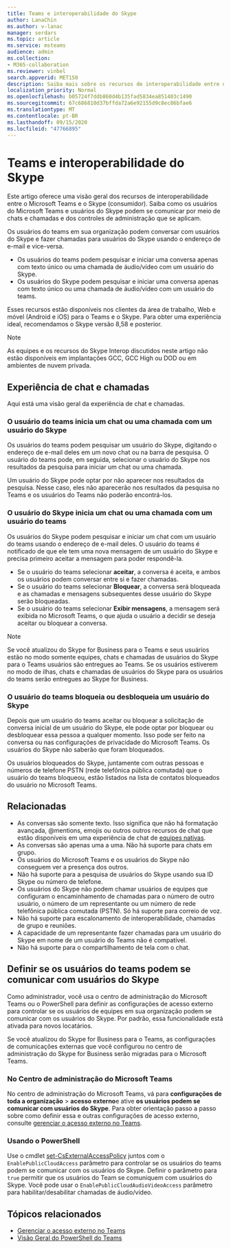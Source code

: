 ```yaml
---
title: Teams e interoperabilidade do Skype
author: LanaChin
ms.author: v-lanac
manager: serdars
ms.topic: article
ms.service: msteams
audience: admin
ms.collection:
- M365-collaboration
ms.reviewer: vinbel
search.appverid: MET150
description: Saiba mais sobre os recursos de interoperabilidade entre usuários do teams na sua organização e usuários do Skype (cliente).
localization_priority: Normal
ms.openlocfilehash: b05724f7ddb860d4b135fad5834ea851403c1490
ms.sourcegitcommit: 67c686810d37bffda72a6e92155d9c8ec86bfae6
ms.translationtype: MT
ms.contentlocale: pt-BR
ms.lasthandoff: 09/15/2020
ms.locfileid: "47766895"
---
```

# <a name="teams-and-skype-interoperability"></a>Teams e interoperabilidade do Skype

Este artigo oferece uma visão geral dos recursos de interoperabilidade entre o Microsoft Teams e o Skype (consumidor). Saiba como os usuários do Microsoft Teams e usuários do Skype podem se comunicar por meio de chats e chamadas e dos controles de administração que se aplicam.

Os usuários do teams em sua organização podem conversar com usuários do Skype e fazer chamadas para usuários do Skype usando o endereço de e-mail e vice-versa.

- Os usuários do teams podem pesquisar e iniciar uma conversa apenas com texto único ou uma chamada de áudio/vídeo com um usuário do Skype.
- Os usuários do Skype podem pesquisar e iniciar uma conversa apenas com texto único ou uma chamada de áudio/vídeo com um usuário do teams.

Esses recursos estão disponíveis nos clientes da área de trabalho, Web e móvel (Android e iOS) para o Teams e o Skype. Para obter uma experiência ideal, recomendamos o Skype versão 8,58 e posterior.

> [!NOTE]
> As equipes e os recursos do Skype Interop discutidos neste artigo não estão disponíveis em implantações GCC, GCC High ou DOD ou em ambientes de nuvem privada.

## <a name="chat-and-calling-experience"></a>Experiência de chat e chamadas

Aqui está uma visão geral da experiência de chat e chamadas.

### <a name="teams-user-starts-a-chat-or-call-with-a-skype-user"></a>O usuário do teams inicia um chat ou uma chamada com um usuário do Skype

Os usuários do teams podem pesquisar um usuário do Skype, digitando o endereço de e-mail deles em um novo chat ou na barra de pesquisa.  O usuário do teams pode, em seguida, selecionar o usuário do Skype nos resultados da pesquisa para iniciar um chat ou uma chamada.

Um usuário do Skype pode optar por não aparecer nos resultados da pesquisa. Nesse caso, eles não aparecerão nos resultados da pesquisa no Teams e os usuários do Teams não poderão encontrá-los.

### <a name="skype-user-starts-a-chat-or-call-with-a-teams-user"></a>O usuário do Skype inicia um chat ou uma chamada com um usuário do teams

Os usuários do Skype podem pesquisar e iniciar um chat com um usuário do teams usando o endereço de e-mail deles. O usuário do teams é notificado de que ele tem uma nova mensagem de um usuário do Skype e precisa primeiro aceitar a mensagem para poder respondê-la.

- Se o usuário do teams selecionar **aceitar**, a conversa é aceita, e ambos os usuários podem conversar entre si e fazer chamadas.
- Se o usuário do teams selecionar **Bloquear**, a conversa será bloqueada e as chamadas e mensagens subsequentes desse usuário do Skype serão bloqueadas.
- Se o usuário do teams selecionar **Exibir mensagens**, a mensagem será exibida no Microsoft Teams, o que ajuda o usuário a decidir se deseja aceitar ou bloquear a conversa.

> [!NOTE]
> Se você atualizou do Skype for Business para o Teams e seus usuários estão no modo somente equipes, chats e chamadas de usuários do Skype para o Teams usuários são entregues ao Teams. Se os usuários estiverem no modo de ilhas, chats e chamadas de usuários do Skype para os usuários do teams serão entregues ao Skype for Business.

### <a name="teams-user-blocks-or-unblocks-a-skype-user"></a>O usuário do teams bloqueia ou desbloqueia um usuário do Skype

Depois que um usuário do teams aceitar ou bloquear a solicitação de conversa inicial de um usuário do Skype, ele pode optar por bloquear ou desbloquear essa pessoa a qualquer momento. Isso pode ser feito na conversa ou nas configurações de privacidade do Microsoft Teams. Os usuários do Skype não saberão que foram bloqueados.

Os usuários bloqueados do Skype, juntamente com outras pessoas e números de telefone PSTN (rede telefônica pública comutada) que o usuário do teams bloqueou, estão listados na lista de contatos bloqueados do usuário no Microsoft Teams.

## <a name="limitations"></a>Relacionadas

- As conversas são somente texto. Isso significa que não há formatação avançada, @mentions, emojis ou outros outros recursos de chat que estão disponíveis em uma experiência de chat de [equipes nativas](native-chat-for-external-users.md).
- As conversas são apenas uma a uma. Não há suporte para chats em grupo.
- Os usuários do Microsoft Teams e os usuários do Skype não conseguem ver a presença dos outros.
- Não há suporte para a pesquisa de usuários do Skype usando sua ID Skype ou número de telefone.
- Os usuários do Skype não podem chamar usuários de equipes que configuram o encaminhamento de chamadas para o número de outro usuário, o número de um representante ou um número de rede telefônica pública comutada (PSTN).  Só há suporte para correio de voz.
- Não há suporte para escalonamento de interoperabilidade, chamadas de grupo e reuniões.
- A capacidade de um representante fazer chamadas para um usuário do Skype em nome de um usuário do Teams não é compatível.
- Não há suporte para o compartilhamento de tela com o chat.

## <a name="set-whether-teams-users-can-communicate-with-skype-users"></a>Definir se os usuários do teams podem se comunicar com usuários do Skype

Como administrador, você usa o centro de administração do Microsoft Teams ou o PowerShell para definir as configurações de acesso externo para controlar se os usuários de equipes em sua organização podem se comunicar com os usuários do Skype. Por padrão, essa funcionalidade está ativada para novos locatários.

Se você atualizou do Skype for Business para o Teams, as configurações de comunicações externas que você configurou no centro de administração do Skype for Business serão migradas para o Microsoft Teams.

### <a name="in-the-microsoft-teams-admin-center"></a>No Centro de administração do Microsoft Teams

No centro de administração do Microsoft Teams, vá para **configurações de toda a organização**  >  **acesso externo**e ative **os usuários podem se comunicar com usuários do Skype**. Para obter orientação passo a passo sobre como definir essa e outras configurações de acesso externo, consulte [gerenciar o acesso externo no Teams](https://docs.microsoft.com/microsoftteams/manage-external-access#allow-or-block-domains).

### <a name="using-powershell"></a>Usando o PowerShell

Use o cmdlet [set-CsExternalAccessPolicy](https://docs.microsoft.com/powershell/module/skype/set-csexternalaccesspolicy) juntos com o ```EnablePublicCloudAccess``` parâmetro para controlar se os usuários do teams podem se comunicar com os usuários do Skype. Definir o parâmetro para ```true``` permitir que os usuários do Team se comuniquem com usuários do Skype. Você pode usar o ```EnablePublicCloudAudioVideoAccess``` parâmetro para habilitar/desabilitar chamadas de áudio/vídeo.

## <a name="related-topics"></a>Tópicos relacionados

- [Gerenciar o acesso externo no Teams](manage-external-access.md)
- [Visão Geral do PowerShell do Teams](teams-powershell-overview.md)
